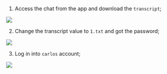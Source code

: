 
1. Access the chat from the app and download the `transcript`;

![](PortSwigger-Solution/static/img/Pasted_image_20231120101734.png)

2. Change the transcript value to `1.txt` and got the password;

![](PortSwigger-Solution/static/img/Pasted_image_20231120101800.png)

3. Log in into `carlos` account;

![](PortSwigger-Solution/static/img/Pasted_image_20231120101843.png)

